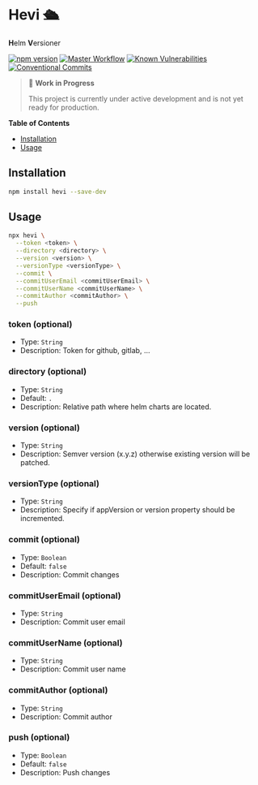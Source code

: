 # Hevi 🛳️

**H**elm **V**ersioner

[![npm version](https://badge.fury.io/js/hevi.svg)](https://badge.fury.io/js/hevi)
[![Master Workflow](https://github.com/Tada5hi/hevi/workflows/CI/badge.svg)](https://github.com/Tada5hi/hevi)
[![Known Vulnerabilities](https://snyk.io/test/github/Tada5hi/hevi/badge.svg?targetFile=package.json)](https://snyk.io/test/github/Tada5hi/hevi?targetFile=package.json)
[![Conventional Commits](https://img.shields.io/badge/Conventional%20Commits-1.0.0-%23FE5196?logo=conventionalcommits&logoColor=white)](https://conventionalcommits.org)

> 🚧 **Work in Progress**
>
> This project is currently under active development and is not yet ready for production.

**Table of Contents**
- [Installation](#installation)
- [Usage](#usage)

## Installation

```bash
npm install hevi --save-dev
```

## Usage

```bash
npx hevi \
  --token <token> \
  --directory <directory> \
  --version <version> \
  --versionType <versionType> \
  --commit \
  --commitUserEmail <commitUserEmail> \
  --commitUserName <commitUserName> \
  --commitAuthor <commitAuthor> \
  --push 
```

### token (optional)
- Type: `String`
- Description: Token for github, gitlab, ...

### directory (optional)
- Type: `String`
- Default: `.`
- Description: Relative path where helm charts are located.

### version (optional)
- Type: `String`
- Description: Semver version (x.y.z) otherwise existing version will be patched.

### versionType (optional)
- Type: `String`
- Description: Specify if appVersion or version property should be incremented. 

### commit (optional)
- Type: `Boolean`
- Default: `false`
- Description: Commit changes

### commitUserEmail (optional)
- Type: `String`
- Description: Commit user email

### commitUserName (optional)
- Type: `String`
- Description: Commit user name

### commitAuthor (optional)
- Type: `String`
- Description: Commit author

 
### push (optional)
- Type: `Boolean`
- Default: `false`
- Description: Push changes


